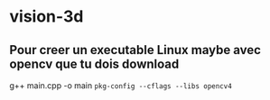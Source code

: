 # vision-3d


## Pour creer un executable Linux maybe avec opencv que tu dois download

g++ main.cpp -o main `pkg-config --cflags --libs opencv4`

